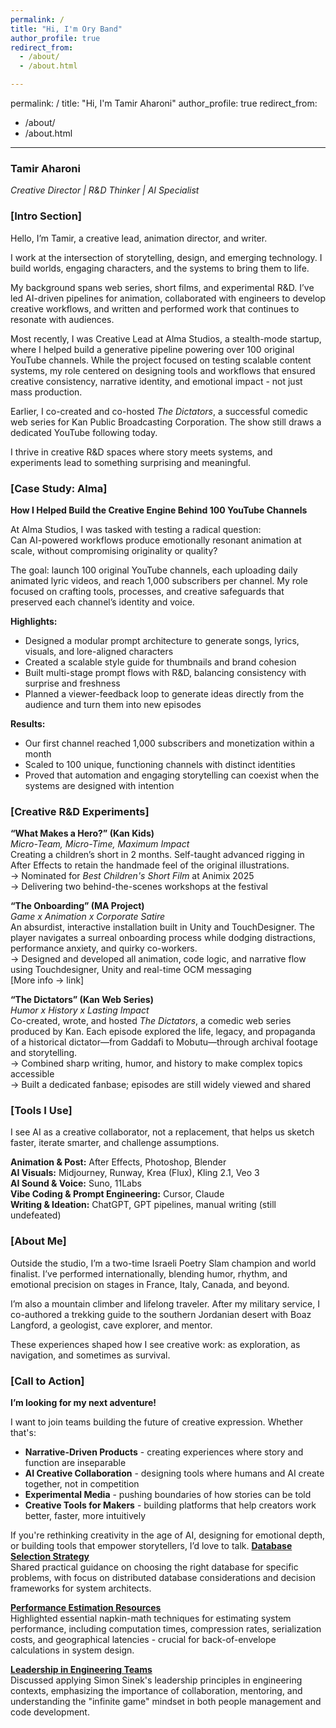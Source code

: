 ```yaml
---
permalink: /
title: "Hi, I'm Ory Band"
author_profile: true
redirect_from: 
  - /about/
  - /about.html

---
```

permalink: /
title: "Hi, I'm Tamir Aharoni"
author_profile: true
redirect_from:
  - /about/
  - /about.html
---

### **Tamir Aharoni**

*Creative Director | R&D Thinker | AI Specialist*

### **[Intro Section]**

Hello, I’m Tamir, a creative lead, animation director, and writer.

I work at the intersection of storytelling, design, and emerging technology. I build worlds, engaging characters, and the systems to bring them to life.

My background spans web series, short films, and experimental R&D. I’ve led AI-driven pipelines for animation, collaborated with engineers to develop creative workflows, and written and performed work that continues to resonate with audiences.

Most recently, I was Creative Lead at Alma Studios, a stealth-mode startup, where I helped build a generative pipeline powering over 100 original YouTube channels. While the project focused on testing scalable content systems, my role centered on designing tools and workflows that ensured creative consistency, narrative identity, and emotional impact - not just mass production.

Earlier, I co-created and co-hosted *The Dictators*, a successful comedic web series for Kan Public Broadcasting Corporation. The show still draws a dedicated YouTube following today.

I thrive in creative R&D spaces where story meets systems, and experiments lead to something surprising and meaningful.

### **[Case Study: Alma]**

**How I Helped Build the Creative Engine Behind 100 YouTube Channels**

At Alma Studios, I was tasked with testing a radical question:  
Can AI-powered workflows produce emotionally resonant animation at scale, without compromising originality or quality?

The goal: launch 100 original YouTube channels, each uploading daily animated lyric videos, and reach 1,000 subscribers per channel. My role focused on crafting tools, processes, and creative safeguards that preserved each channel’s identity and voice.

**Highlights:**

* Designed a modular prompt architecture to generate songs, lyrics, visuals, and lore-aligned characters  
* Created a scalable style guide for thumbnails and brand cohesion  
* Built multi-stage prompt flows with R&D, balancing consistency with surprise and freshness  
* Planned a viewer-feedback loop to generate ideas directly from the audience and turn them into new episodes

**Results:**

* Our first channel reached 1,000 subscribers and monetization within a month  
* Scaled to 100 unique, functioning channels with distinct identities  
* Proved that automation and engaging storytelling can coexist when the systems are designed with intention

### **[Creative R&D Experiments]**

**“What Makes a Hero?” (Kan Kids)**  
*Micro-Team, Micro-Time, Maximum Impact*  
Creating a children’s short in 2 months. Self-taught advanced rigging in After Effects to retain the handmade feel of the original illustrations.  
→ Nominated for *Best Children's Short Film* at Animix 2025  
→ Delivering two behind-the-scenes workshops at the festival

**“The Onboarding” (MA Project)**  
*Game x Animation x Corporate Satire*  
An absurdist, interactive installation built in Unity and TouchDesigner. The player navigates a surreal onboarding process while dodging distractions, performance anxiety, and quirky co-workers.  
→ Designed and developed all animation, code logic, and narrative flow using Touchdesigner, Unity and real-time OCM messaging  
[More info → link]

**“The Dictators” (Kan Web Series)**  
*Humor x History x Lasting Impact*  
Co-created, wrote, and hosted *The Dictators*, a comedic web series produced by Kan. Each episode explored the life, legacy, and propaganda of a historical dictator—from Gaddafi to Mobutu—through archival footage and storytelling.  
→ Combined sharp writing, humor, and history to make complex topics accessible  
→ Built a dedicated fanbase; episodes are still widely viewed and shared

### **[Tools I Use]**

I see AI as a creative collaborator, not a replacement, that helps us sketch faster, iterate smarter, and challenge assumptions.

**Animation & Post:** After Effects, Photoshop, Blender  
**AI Visuals:** Midjourney, Runway, Krea (Flux), Kling 2.1, Veo 3  
**AI Sound & Voice:** Suno, 11Labs  
**Vibe Coding & Prompt Engineering:** Cursor, Claude  
**Writing & Ideation:** ChatGPT, GPT pipelines, manual writing (still undefeated)

### **[About Me]**

Outside the studio, I’m a two-time Israeli Poetry Slam champion and world finalist. I’ve performed internationally, blending humor, rhythm, and emotional precision on stages in France, Italy, Canada, and beyond.

I’m also a mountain climber and lifelong traveler. After my military service, I co-authored a trekking guide to the southern Jordanian desert with Boaz Langford, a geologist, cave explorer, and mentor.

These experiences shaped how I see creative work: as exploration, as navigation, and sometimes as survival.

### **[Call to Action]**

**I’m looking for my next adventure!**

I want to join teams building the future of creative expression. Whether that's:

* **Narrative-Driven Products** - creating experiences where story and function are inseparable  
* **AI Creative Collaboration** - designing tools where humans and AI create together, not in competition  
* **Experimental Media** - pushing boundaries of how stories can be told  
* **Creative Tools for Makers** - building platforms that help creators work better, faster, more intuitively

If you're rethinking creativity in the age of AI, designing for emotional depth, or building tools that empower storytellers, I’d love to talk.
**[Database Selection Strategy](https://x.com/oryband/status/1447888264569008129)**  
Shared practical guidance on choosing the right database for specific problems, with focus on distributed database considerations and decision frameworks for system architects.

**[Performance Estimation Resources](https://x.com/oryband/status/1397910350197006340)**  
Highlighted essential napkin-math techniques for estimating system performance, including computation times, compression rates, serialization costs, and geographical latencies - crucial for back-of-envelope calculations in system design.

**[Leadership in Engineering Teams](https://x.com/oryband/status/1212397548155092992)**  
Discussed applying Simon Sinek's leadership principles in engineering contexts, emphasizing the importance of collaboration, mentoring, and understanding the "infinite game" mindset in both people management and code development.

